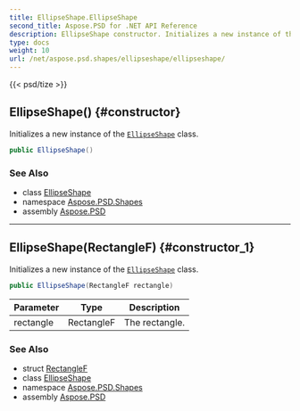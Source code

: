```yaml
---
title: EllipseShape.EllipseShape
second_title: Aspose.PSD for .NET API Reference
description: EllipseShape constructor. Initializes a new instance of the EllipseShape class
type: docs
weight: 10
url: /net/aspose.psd.shapes/ellipseshape/ellipseshape/
---
```

{{< psd/tize >}}
## EllipseShape() {#constructor}

Initializes a new instance of the [`EllipseShape`](../) class.

```csharp
public EllipseShape()
```

### See Also

* class [EllipseShape](../)
* namespace [Aspose.PSD.Shapes](../../ellipseshape/)
* assembly [Aspose.PSD](../../../)

---

## EllipseShape(RectangleF) {#constructor_1}

Initializes a new instance of the [`EllipseShape`](../) class.

```csharp
public EllipseShape(RectangleF rectangle)
```

| Parameter | Type | Description |
| --- | --- | --- |
| rectangle | RectangleF | The rectangle. |

### See Also

* struct [RectangleF](../../../aspose.psd/rectanglef/)
* class [EllipseShape](../)
* namespace [Aspose.PSD.Shapes](../../ellipseshape/)
* assembly [Aspose.PSD](../../../)


